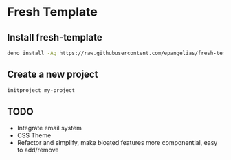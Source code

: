 # Fresh Template

## Install fresh-template

```bash
deno install -Ag https://raw.githubusercontent.com/epangelias/fresh-template/refs/heads/main/tasks/initproject.ts
```

## Create a new project

```bash
initproject my-project
```

## TODO

- Integrate email system
- CSS Theme
- Refactor and simplify, make bloated features more componential, easy to add/remove
